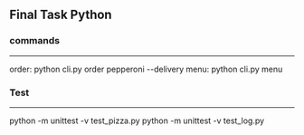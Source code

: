 ## Final Task Python


### commands


---


order: python cli.py order pepperoni --delivery
menu: python cli.py menu


### Test


---


python -m unittest -v test_pizza.py
python -m unittest -v test_log.py
